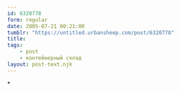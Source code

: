 ```yaml
---
id: 6320778
form: regular
date: 2005-07-21 00:21:00
tumblr: "https://untitled.urbansheep.com/post/6320778"
title:
tags:
    - post
    - контейнерный склад
layout: post-text.njk
---
```


<p>*</p>

